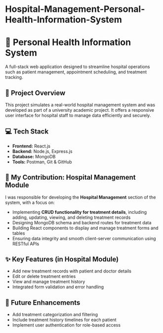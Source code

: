 # Hospital-Management-Personal-Health-Information-System
# 🏥 Personal Health Information System

A full-stack web application designed to streamline hospital operations such as patient management, appointment scheduling, and treatment tracking.

## 📌 Project Overview

This project simulates a real-world hospital management system and was developed as part of a university academic project. It offers a responsive user interface for hospital staff to manage data efficiently and securely.

## 💻 Tech Stack

- **Frontend:** React.js  
- **Backend:** Node.js, Express.js  
- **Database:** MongoDB  
- **Tools:** Postman, Git & GitHub

## 🔧 My Contribution: Hospital Management Module

I was responsible for developing the **Hospital Management** section of the system, with a focus on:

- Implementing **CRUD functionality for treatment details**, including adding, updating, viewing, and deleting treatment records
- Designing MongoDB schema and backend routes for treatment data
- Building React components to display and manage treatment forms and tables
- Ensuring data integrity and smooth client-server communication using RESTful APIs

## ✨ Key Features (in Hospital Module)

- Add new treatment records with patient and doctor details  
- Edit or delete treatment entries  
- View and manage treatment history  
- Integrated form validation and error handling

## 🧪 Future Enhancements

- Add treatment categorization and filtering  
- Include treatment history timelines for each patient  
- Implement user authentication for role-based access
